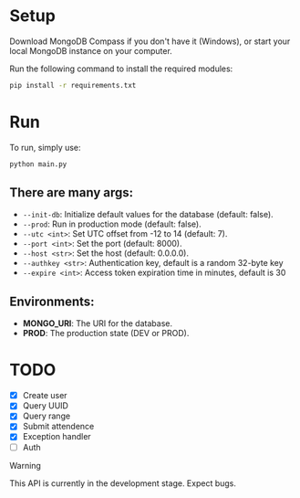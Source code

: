 # Setup

Download MongoDB Compass if you don't have it (Windows), or start your local MongoDB instance on your computer.

Run the following command to install the required modules:
```bash
pip install -r requirements.txt
```

# Run

To run, simply use:
```bash
python main.py
```

## There are many args:
- `--init-db`: Initialize default values for the database (default: false).
- `--prod`: Run in production mode (default: false).
- `--utc <int>`: Set UTC offset from -12 to 14 (default: 7).
- `--port <int>`: Set the port (default: 8000).
- `--host <str>`: Set the host (default: 0.0.0.0).
- `--authkey <str>`: Authentication key, default is a random 32-byte key
- `--expire <int>`: Access token expiration time in minutes, default is 30 

## Environments:
- **MONGO_URI**: The URI for the database.
- **PROD**: The production state (DEV or PROD).

# TODO
- [x] Create user
- [x] Query UUID
- [x] Query range
- [x] Submit attendence
- [x] Exception handler
- [ ] Auth

> [!WARNING]  
> This API is currently in the development stage. Expect bugs.